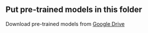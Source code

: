 
## Put pre-trained models in this folder

Download pre-trained models from [Google Drive](https://drive.google.com/drive/folders/13148lvuCdOxUbwqAEav39QYY4v1rDbik?usp=sharing)
